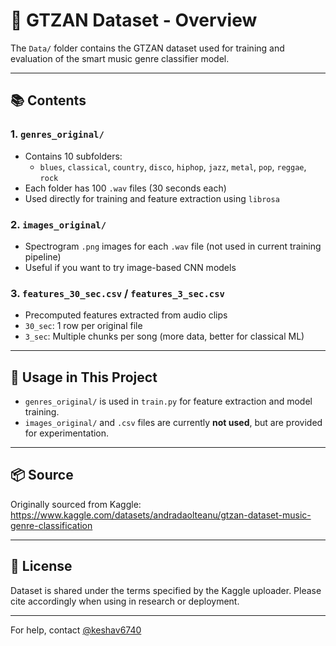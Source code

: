 # 📁 GTZAN Dataset - Overview

The `Data/` folder contains the GTZAN dataset used for training and evaluation of the smart music genre classifier model.

---

## 📚 Contents

### 1. `genres_original/`
- Contains 10 subfolders:
  - `blues`, `classical`, `country`, `disco`, `hiphop`, `jazz`, `metal`, `pop`, `reggae`, `rock`
- Each folder has 100 `.wav` files (30 seconds each)
- Used directly for training and feature extraction using `librosa`

### 2. `images_original/`
- Spectrogram `.png` images for each `.wav` file (not used in current training pipeline)
- Useful if you want to try image-based CNN models

### 3. `features_30_sec.csv` / `features_3_sec.csv`
- Precomputed features extracted from audio clips
- `30_sec`: 1 row per original file
- `3_sec`: Multiple chunks per song (more data, better for classical ML)

---

## 🧠 Usage in This Project
- `genres_original/` is used in `train.py` for feature extraction and model training.
- `images_original/` and `.csv` files are currently **not used**, but are provided for experimentation.

---

## 📦 Source
Originally sourced from Kaggle:
https://www.kaggle.com/datasets/andradaolteanu/gtzan-dataset-music-genre-classification

---

## 📜 License
Dataset is shared under the terms specified by the Kaggle uploader. Please cite accordingly when using in research or deployment.

---

For help, contact [@keshav6740](https://github.com/keshav6740)
